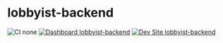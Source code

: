 # lobbyist-backend

![CI none](https://img.shields.io/badge/ci-none-orange.svg)
[![Dashboard lobbyist-backend](https://img.shields.io/badge/dashboard-lobbyist_backend-yellow.svg)](https://dashboard.pantheon.io/sites/b6059758-203e-4d2f-b072-85b784ffe90a#dev/code)
[![Dev Site lobbyist-backend](https://img.shields.io/badge/site-lobbyist_backend-blue.svg)](http://dev-lobbyist-backend.pantheonsite.io/)